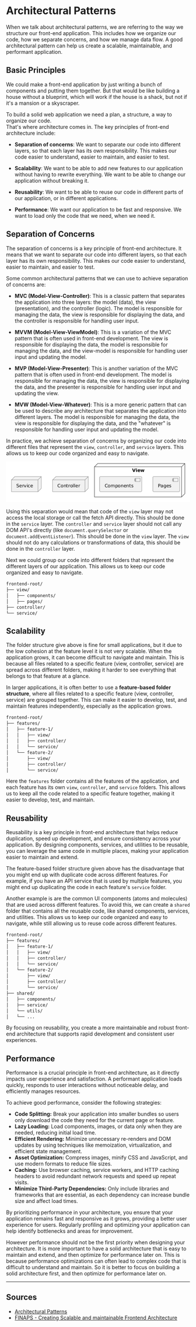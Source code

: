 # Architectural Patterns

When we talk about architectural patterns, we are referring to the way we structure our front-end application. This
includes how we organize our code, how we separate concerns, and how we manage data flow. A good architectural pattern
can help us create a scalable, maintainable, and performant application.

## Basic Principles

We could make a front-end application by just writing a bunch of components and putting them together. But that would be
like building a house without a blueprint, which will work if the house is a shack, but not if it's a mansion or a
skyscraper.

To build a solid web application we need a plan, a structure, a way to organize our code.  
That's where architecture comes in. The key principles of front-end architecture include:

- **Separation of concerns**: We want to separate our code into different layers, so that each layer has its own
  responsibility. This makes our code easier to understand, easier to maintain, and easier to test.

- **Scalability**: We want to be able to add new features to our application without having to rewrite everything. We
  want to be able to change our application without breaking it.

- **Reusability**: We want to be able to reuse our code in different parts of our application, or in different
  applications.

- **Performance**: We want our application to be fast and responsive. We want to load only the code that we need, when
  we need it.

## Separation of Concerns

The separation of concerns is a key principle of front-end architecture. It means that we want to separate our code into
different layers, so that each layer has its own responsibility. This makes our code easier to understand, easier to
maintain, and easier to test.

Some common architectural patterns that we can use to achieve separation of concerns are:

- **MVC (Model-View-Controller)**: This is a classic pattern that separates the application into three layers: the model
  (data), the view (presentation), and the controller (logic). The model is responsible for managing the data, the view
  is responsible for displaying the data, and the controller is responsible for handling user input.

- **MVVM (Model-View-ViewModel)**: This is a variation of the MVC pattern that is often used in front-end development.
  The view is responsible for displaying the data, the model is responsible for managing the data, and the view-model is
  responsible for handling user input and updating the model.

- **MVP (Model-View-Presenter)**: This is another variation of the MVC pattern that is often used in front-end
  development. The model is responsible for managing the data, the view is responsible for displaying the data, and the
  presenter is responsible for handling user input and updating the view.

- **MVW (Model-View-Whatever)**: This is a more generic pattern that can be used to describe any architecture that
  separates the application into different layers. The model is responsible for managing the data, the view is
  responsible for displaying the data, and the "whatever" is responsible for handling user input and updating the model.

In practice, we achieve separation of concerns by organizing our code into different files that represent the `view`,
`controller`, and `service` layers. This allows us to keep our code organized and easy to navigate.

![Separation of Concerns](./assets/separation-of-concerns.png)

Using this separation would mean that code of the `view` layer may not access the local storage or call the fetch API
directly. This should be done in the `service` layer. The `controller` and `service` layer should not call any DOM API's
directly (like `document.querySelector` or `document.addEventListener`). This should be done in the `view` layer. The
`view` should not do any calculations or transformations of data, this should be done in the `controller` layer.

Next we could group our code into different folders that represent the different layers of our application. This allows
us to keep our code organized and easy to navigate.

```text
frontend-root/
├── view/
│   ├── components/
│   ├── pages/
├── controller/
└── service/
```

## Scalability

The folder structure give above is fine for small applications, but it due to the low cohesion at the feature level it
is not very scalable. When the application grows, it can become difficult to navigate and maintain. This is because all
files related to a specific feature (view, controller, service) are spread across different folders, making it harder to
see everything that belongs to that feature at a glance.

In larger applications, it is often better to use a **feature-based folder structure**, where all files related to a
specific feature (view, controller, service) are grouped together. This can make it easier to develop, test, and
maintain features independently, especially as the application grows.

```text
frontend-root/
├── features/
│   ├── feature-1/
│   │   ├── view/
│   │   ├── controller/
│   │   └── service/
│   └── feature-2/
│       ├── view/
│       ├── controller/
│       └── service/
```

Here the `features` folder contains all the features of the application, and each feature has its own `view`,
`controller`, and `service` folders. This allows us to keep all the code related to a specific feature together, making
it easier to develop, test, and maintain.

## Reusability

Reusability is a key principle in front-end architecture that helps reduce duplication, speed up development, and ensure
consistency across your application. By designing components, services, and utilities to be reusable, you can leverage
the same code in multiple places, making your application easier to maintain and extend.

The feature-based folder structure given above has the disadvantage that you might end up with duplicate code across
different features. For example, if you have an API service that is used by multiple features, you might end up
duplicating the code in each feature's `service` folder.

Another example is are the common UI components (atoms and molecules) that are used across different features. To avoid
this, we can create a `shared` folder that contains all the reusable code, like shared components, services, and
utilities. This allows us to keep our code organized and easy to navigate, while still allowing us to reuse code across
different features.

```text
frontend-root/
├── features/
│   ├── feature-1/
│   │   ├── view/
│   │   ├── controller/
│   │   └── service/
│   └── feature-2/
│       ├── view/
│       ├── controller/
│       └── service/
├── shared/
│   ├── components/
│   ├── service/
│   └── utils/
│   └── ...
```

By focusing on reusability, you create a more maintainable and robust front-end architecture that supports rapid
development and consistent user experiences.

## Performance

Performance is a crucial principle in front-end architecture, as it directly impacts user experience and satisfaction. A
performant application loads quickly, responds to user interactions without noticeable delay, and efficiently manages
resources.

To achieve good performance, consider the following strategies:

- **Code Splitting:** Break your application into smaller bundles so users only download the code they need for the
  current page or feature.
- **Lazy Loading:** Load components, images, or data only when they are needed, reducing initial load time.
- **Efficient Rendering:** Minimize unnecessary re-renders and DOM updates by using techniques like memoization,
  virtualization, and efficient state management.
- **Asset Optimization:** Compress images, minify CSS and JavaScript, and use modern formats to reduce file sizes.
- **Caching:** Use browser caching, service workers, and HTTP caching headers to avoid redundant network requests and
  speed up repeat visits.
- **Minimize Third-Party Dependencies:** Only include libraries and frameworks that are essential, as each dependency
  can increase bundle size and affect load times.

By prioritizing performance in your architecture, you ensure that your application remains fast and responsive as it
grows, providing a better user experience for users. Regularly profiling and optimizing your application can help
identify bottlenecks and areas for improvement.

However performance should not be the first priority when designing your architecture. It is more important to have a
solid architecture that is easy to maintain and extend, and then optimize for performance later on. This is because
performance optimizations can often lead to complex code that is difficult to understand and maintain. So it is better
to focus on building a solid architecture first, and then optimize for performance later on.

---

## Sources

- [Architectural Patterns](https://appmaster.io/blog/architectural-patterns-mvc-mvp-and-mvvm)
- [FINAPS - Creating Scalable and maintainable Frontend Architecture](https://finaps.nl/creating-scalable-and-maintainable-front-end-architecture/)

